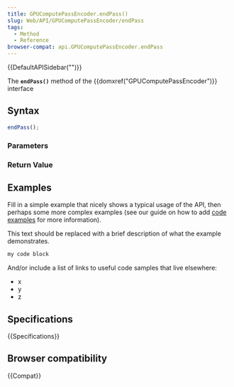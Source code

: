 ```yaml
---
title: GPUComputePassEncoder.endPass()
slug: Web/API/GPUComputePassEncoder/endPass
tags:
  - Method
  - Reference
browser-compat: api.GPUComputePassEncoder.endPass
---
```

{{DefaultAPISidebar("")}}

The **`endPass()`** method of the {{domxref("GPUComputePassEncoder")}} interface 

## Syntax

```js
endPass();
```

### Parameters



### Return Value



## Examples

Fill in a simple example that nicely shows a typical usage of the API, then perhaps some more complex examples (see our guide on how to add [code examples](/en-US/docs/MDN/Contribute/Structures/Code_examples) for more information).

This text should be replaced with a brief description of what the example demonstrates.

```js
my code block
```

And/or include a list of links to useful code samples that live elsewhere:

*   x
*   y
*   z

## Specifications

{{Specifications}}

## Browser compatibility

{{Compat}}

